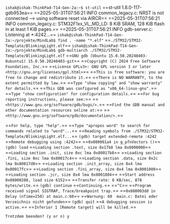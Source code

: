 `ishak@ishak-ThinkPad-T14-Gen-2a:~$ st-util`
==st-util 1.8.0-117-gdb953ea==
==2025-05-31T07:56:21 INFO common_legacy.c: NRST is not connected --> using software reset via AIRCR==
==2025-05-31T07:56:21 INFO common_legacy.c: STM32F1xx_VL_MD_LD: 8 KiB SRAM, 128 KiB flash in at least 1 KiB pages.==
==2025-05-31T07:56:21 INFO gdb-server.c: Listening at *:4242...==
`ishak@ishak-ThinkPad-T14-Gen-2a:~/projekte/MindLab$ find . -name "*.elf"`
==`./STM32/STM32-Template/BlinkingLight.elf`==
`ishak@ishak-ThinkPad-T14-Gen-2a:~/projekte/MindLab$ gdb-multiarch ./STM32/STM32-Template/BlinkingLight.elf`
==`GNU gdb (Ubuntu 15.0.50.20240403-0ubuntu1) 15.0.50.20240403-git`==
==`Copyright (C) 2024 Free Software Foundation, Inc.`==
==`License GPLv3+: GNU GPL version 3 or later <http://gnu.org/licenses/gpl.html>`==
==`This is free software: you are free to change and redistribute it.`==
==`There is NO WARRANTY, to the extent permitted by law.`==
==`Type "show copying" and "show warranty" for details.`==
==`This GDB was configured as "x86_64-linux-gnu".`==
==`Type "show configuration" for configuration details.`==
==`For bug reporting instructions, please see:`==
==`<https://www.gnu.org/software/gdb/bugs/>.`==
==`Find the GDB manual and other documentation resources online at:`==
    ==`<http://www.gnu.org/software/gdb/documentation/>.`==

==`For help, type "help".`==
==`Type "apropos word" to search for commands related to "word"...`==
==`Reading symbols from ./STM32/STM32-Template/BlinkingLight.elf...`==
`(gdb) target extended-remote :4242`
==`Remote debugging using :4242`==
==`0x080001a4 in g_pfnVectors ()`==
`(gdb) load`
==`Loading section .text, size 0x17b8 lma 0x8000000`==
==`Loading section .init, size 0xc lma 0x80017b8`==
==`Loading section .fini, size 0xc lma 0x80017c4`==
==`Loading section .data, size 0x2c lma 0x80017d0`==
==`Loading section .init_array, size 0x4 lma 0x80017fc`==
==`Loading section .fini_array, size 0x4 lma 0x8001800`==
==`Loading section .jcr, size 0x4 lma 0x8001804`==
==`Start address 0x08000208, load size 6152`==
==`Transfer rate: 6 KB/sec, 878 bytes/write.`==
`(gdb) continue` 
==`Continuing.`==
==`^C`==
==`Program received signal SIGTRAP, Trace/breakpoint trap.`==
==`0x080003d8 in Delay (nTime=250) at main.c:60`==
==`Warnung: 60	main.c: Datei oder Verzeichnis nicht gefunden`==
`(gdb) quit`
==`A debugging session is active.`==
	==`Inferior 1 [Remote target] will be killed.`==

`Trotzdem beenden? (y or n) y`


